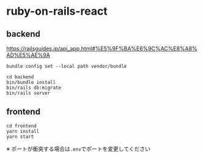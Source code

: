 # ruby-on-rails-react


## backend

https://railsguides.jp/api_app.html#%E5%9F%BA%E6%9C%AC%E8%A8%AD%E5%AE%9A

```
bundle config set --local path vendor/bundle
```

```
cd backend 
bin/bundle install
bin/rails db:migrate
bin/rails server

```

## frontend
```
cd frontend
yarn install
yarn start
```



※ ポートが衝突する場合は`.env`でポートを変更してください